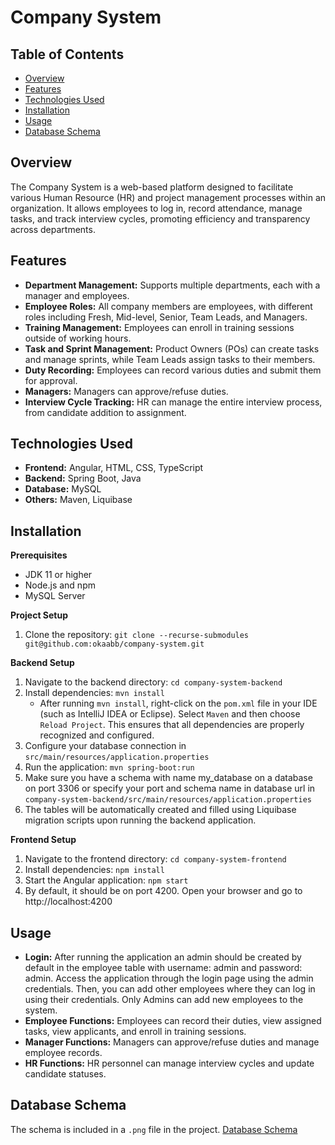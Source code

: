 # Company System

## Table of Contents

- [Overview](#overview)
- [Features](#features)
- [Technologies Used](#technologies-used)
- [Installation](#installation)
- [Usage](#usage)
- [Database Schema](#database-schema)

## Overview

The Company System is a web-based platform designed to facilitate various Human Resource (HR)
and project management processes within an organization.
It allows employees to log in, record attendance, manage tasks, and track interview cycles,
promoting efficiency and transparency across departments.

## Features

- **Department Management:** Supports multiple departments, each with a manager and employees.
- **Employee Roles:** All company members are employees, with different roles including Fresh, Mid-level, Senior, Team
  Leads, and Managers.
- **Training Management:** Employees can enroll in training sessions outside of working hours.
- **Task and Sprint Management:** Product Owners (POs) can create tasks and manage sprints, while Team Leads assign
  tasks to their members.
- **Duty Recording:** Employees can record various duties and submit them for approval.
- **Managers:** Managers can approve/refuse duties.
- **Interview Cycle Tracking:** HR can manage the entire interview process, from candidate addition to assignment.

## Technologies Used

- **Frontend:** Angular, HTML, CSS, TypeScript
- **Backend:** Spring Boot, Java
- **Database:** MySQL
- **Others:** Maven, Liquibase

## Installation

**Prerequisites**

- JDK 11 or higher
- Node.js and npm
- MySQL Server

**Project Setup**

1. Clone the repository:
   ```git clone --recurse-submodules git@github.com:okaabb/company-system.git```

**Backend Setup**

1. Navigate to the backend directory:
   ```cd company-system-backend```
2. Install dependencies:
   ```mvn install```
    - After running ```mvn install```, right-click on the ```pom.xml``` file in your IDE (such as IntelliJ IDEA or
      Eclipse).
      Select ```Maven``` and then choose ```Reload Project```. This ensures that all dependencies are properly
      recognized and configured.
3. Configure your database connection in `src/main/resources/application.properties`
4. Run the application:
   ```mvn spring-boot:run```
5. Make sure you have a schema with name my_database on a database on port 3306
   or specify your port and schema name in database url
   in ```company-system-backend/src/main/resources/application.properties```
6. The tables will be automatically created and filled using Liquibase migration scripts upon running the backend
   application.

**Frontend Setup**

1. Navigate to the frontend directory:
   ```cd company-system-frontend```
2. Install dependencies:
   ```npm install```
3. Start the Angular application:
   ```npm start```
4. By default, it should be on port 4200. Open your browser and go to http://localhost:4200

## Usage

- **Login:**
  After running the application an admin should be created by default in the employee table with username: admin and
  password: admin.
  Access the application through the login page using the admin credentials. Then, you can add other employees where
  they can log in using their credentials.
  Only Admins can add new employees to the system.
- **Employee Functions:** Employees can record their duties, view assigned tasks, view applicants, and enroll in
  training sessions.
- **Manager Functions:** Managers can approve/refuse duties and manage employee records.
- **HR Functions:** HR personnel can manage interview cycles and update candidate statuses.

## Database Schema

The schema is included in a `.png` file in the project. [Database Schema](system-schema.png)